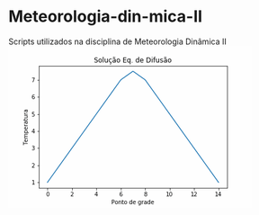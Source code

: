 # Meteorologia-din-mica-II
Scripts utilizados na disciplina de Meteorologia Dinâmica II
![](./solucao.gif)
